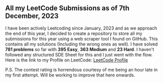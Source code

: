 ## All my LeetCode Submissions as of 7th December, 2023

I have been actively Leetcoding since January, 2023 and as we approach the end of this year, I decided to create a repository to store all my submissions for this year using a web scraper tool I found on GitHub.
This contains all my solutions (Including the wrong ones as well).
I have solved **781 problems** so far with **395 Easy**, **363 Medium** and **23 Hard**. I haven't followed any structured SDE Sheet for this and I just went with the flow.
Here is the link to my Profile on LeetCode: [LeetCode Profile](https://leetcode.com/Anuvab/)


P.S. The contest rating is horrendous courtesy of me being an hour late in my first attempt. Will be working to improve that here onwards.
